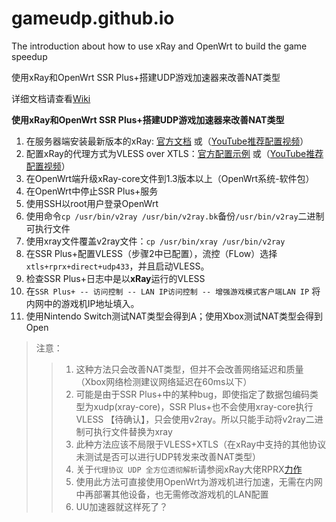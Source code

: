 # gameudp.github.io

The introduction about how to use xRay and OpenWrt to build the game speedup

使用xRay和OpenWrt SSR Plus+搭建UDP游戏加速器来改善NAT类型

详细文档请查看[Wiki](https://github.com/lisiimage/gameudp.github.io/wiki)


**使用xRay和OpenWrt SSR Plus+搭建UDP游戏加速器来改善NAT类型**
1. 在服务器端安装最新版本的xRay: [官方文档](https://github.com/XTLS/Xray-install#readme) 或（[YouTube推荐配置视频](https://www.youtube.com/watch?v=7GHh91AYAmM)）
1. 配置xRay的代理方式为VLESS over XTLS：[官方配置示例](https://github.com/XTLS/Xray-examples/tree/main/VLESS-TCP-XTLS-WHATEVER) 或（[YouTube推荐配置视频](https://www.youtube.com/watch?v=7GHh91AYAmM)）
1. 在OpenWrt端升级xRay-core文件到1.3版本以上（OpenWrt系统-软件包）
1. 在OpenWrt中停止SSR Plus+服务
1. 使用SSH以root用户登录OpenWrt
1. 使用命令`cp /usr/bin/v2ray /usr/bin/v2ray.bk`备份`/usr/bin/v2ray`二进制可执行文件
1. 使用xray文件覆盖v2ray文件：`cp /usr/bin/xray /usr/bin/v2ray`
1. 在SSR Plus+配置VLESS（步骤2中已配置），流控（FLow）选择`xtls+rprx+direct+udp433`，并且启动VLESS。
1. 检查SSR Plus+日志中是以**xRay**运行的VLESS
1. 在`SSR Plus+ -- 访问控制 -- LAN IP访问控制 -- 增强游戏模式客户端LAN IP` 将内网中的游戏机IP地址填入。
1. 使用Nintendo Switch测试NAT类型会得到A；使用Xbox测试NAT类型会得到Open

> 注意：
>>1. 这种方法只会改善NAT类型，但并不会改善网络延迟和质量（Xbox网络检测建议网络延迟在60ms以下）
>>1. 可能是由于SSR Plus+中的某种bug，即使指定了数据包编码类型为xudp(xray-core)，SSR Plus+也不会使用xray-core执行VLESS 【待确认】，只会使用v2ray。所以只能手动将v2ray二进制可执行文件替换为xray
>>1. 此种方法应该不局限于VLESS+XTLS（在xRay中支持的其他协议未测试是否可以进行UDP转发来改善NAT类型）
>>1. 关于`代理协议 UDP 全方位透彻解析`请参阅xRay大佬RPRX[力作](https://github.com/XTLS/Xray-core/discussions/237)
>>1. 使用此方法可直接使用OpenWrt为游戏机进行加速，无需在内网中再部署其他设备，也无需修改游戏机的LAN配置
>>1. UU加速器就这样死了？


